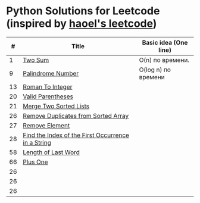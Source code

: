 # Python Solutions for Leetcode (inspired by [haoel's leetcode](https://github.com/haoel/leetcode))

| #  | Title                                                                                       | Basic idea (One line) |
|----|---------------------------------------------------------------------------------------------|---------------------|
| 1  | [Two Sum](https://github.com/heavenyoung1/leetcode/blob/main/exs/0001-Two-Sum.py)|O(n) по времени.     |
| 9  | [Palindrome Number](https://github.com/heavenyoung1/leetcode/blob/main/exs/0009-Palindrome-Number.py)|O(log n) по времени  |
| 13 | [Roman To Integer](https://github.com/heavenyoung1/leetcode/blob/main/exs/0013-Roman-To-Integer.py)|                     |
| 20 | [Valid Parentheses](https://github.com/heavenyoung1/leetcode/blob/main/exs/0020-Valid-Parentheses.py) |                     |
| 21 | [Merge Two Sorted Lists](https://github.com/heavenyoung1/leetcode/blob/main/exs/0021-Merge-Two-Sorted-Lists.py) |                     |
| 26 | [Remove Duplicates from Sorted Array](https://github.com/heavenyoung1/leetcode/blob/main/exs/0026-Remove-Duplicates-From-Sorted-Array.py)|                     |
| 27 | [Remove Element](https://github.com/heavenyoung1/leetcode/blob/main/exs/0027-Remove-Element.py)|                     |
| 28 | [Find the Index of the First Occurrence in a String](https://github.com/heavenyoung1/leetcode/blob/main/exs/0027-Remove-Element.py)|                     |
| 58 | [Length of Last Word](https://github.com/heavenyoung1/leetcode/blob/main/exs/0058-Length-Last-Word.py) |                     |
| 66 | [Plus One](https://github.com/heavenyoung1/leetcode/blob/main/exs/0066-Plus-One.py)|                     |
| 26 | [](https://leetcode.com/problems/add-two-numbers/) |                     |
| 26 | [](https://leetcode.com/problems/add-two-numbers/) |                     |
| 26 | [](https://leetcode.com/problems/add-two-numbers/) |                     |